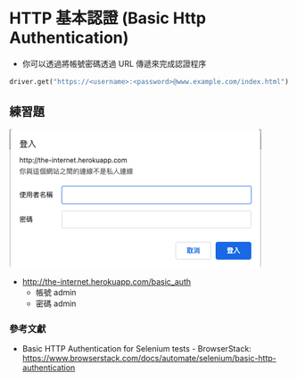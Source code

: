# HTTP 基本認證 (Basic Http Authentication)

- 你可以透過將帳號密碼透過 URL 傳遞來完成認證程序

```py
driver.get("https://<username>:<password>@www.example.com/index.html")
```

## 練習題

![](assets/basic_auth.png)

- <http://the-internet.herokuapp.com/basic_auth>
  - 帳號 admin
  - 密碼 admin

<!--
### 答案

```py
from selenium import webdriver

driver = webdriver.Chrome("./chromedriver")
driver.get("http://admin:admin@the-internet.herokuapp.com/basic_auth")
assert "The Internet" in driver.title

try:
    result = driver.find_element_by_css_selector('h3')
    assert "Basic Auth" in result.text
finally:
    driver.quit()
``` -->

### 參考文獻

- Basic HTTP Authentication for Selenium tests - BrowserStack: <https://www.browserstack.com/docs/automate/selenium/basic-http-authentication>
